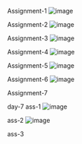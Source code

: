 Assignment-1
![image](https://github.com/Umashankar-543/Wipro_JavaFullStack/assets/99269368/132df6d7-51c4-4057-8af5-dae39b213d09)

Assignment-2
![image](https://github.com/Umashankar-543/Wipro_JavaFullStack/assets/99269368/e1f6cb8f-b807-4d4a-96cd-50a85ec5a700)

Assignment-3
![image](https://github.com/Umashankar-543/Wipro_JavaFullStack/assets/99269368/7e95a485-222b-4082-bd33-b8d441534727)

Assignment-4
![image](https://github.com/Umashankar-543/Wipro_JavaFullStack/assets/99269368/ccf1e73d-fc7f-4a29-8c91-cadf23efe953)

Assignment-5
![image](https://github.com/Umashankar-543/Wipro_JavaFullStack/assets/99269368/3f888a04-390f-4fff-8f54-c065621bee04)

Assignment-6
![image](https://github.com/Umashankar-543/Wipro_JavaFullStack/assets/99269368/fabc3fbb-fa12-484c-9e68-9b7382b61ac2)

Assignment-7

day-7
ass-1
![image](https://github.com/Umashankar-543/Wipro_JavaFullStack/assets/99269368/ed3d7b49-609f-4e45-bfcc-614cc4f6edb9)

ass-2
![image](https://github.com/Umashankar-543/Wipro_JavaFullStack/assets/99269368/b98f6fae-af5b-485f-833b-8d784d2f389b)

ass-3
